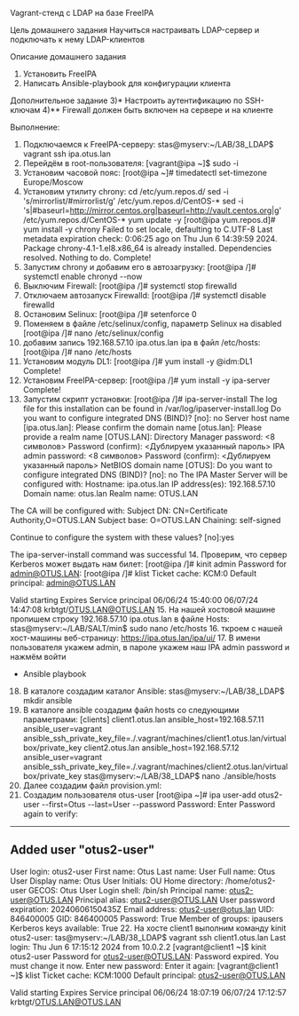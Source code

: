Vagrant-стенд c LDAP на базе FreeIPA

Цель домашнего задания
Научиться настраивать LDAP-сервер и подключать к нему LDAP-клиентов

Описание домашнего задания
1) Установить FreeIPA
2) Написать Ansible-playbook для конфигурации клиента

Дополнительное задание
3)* Настроить аутентификацию по SSH-ключам
4)** Firewall должен быть включен на сервере и на клиенте

Выполнение:
1. Подключаемся к FreeIPA-серверу:
stas@myserv:~/LAB/38_LDAP$ vagrant ssh ipa.otus.lan
2. Перейдём в root-пользователя:
[vagrant@ipa ~]$ sudo -i
3. Установим часовой пояс: 
[root@ipa ~]# timedatectl set-timezone Europe/Moscow 
4. Установим утилиту chrony:
cd /etc/yum.repos.d/
sed -i 's/mirrorlist/#mirrorlist/g' /etc/yum.repos.d/CentOS-*
sed -i 's|#baseurl=http://mirror.centos.org|baseurl=http://vault.centos.org|g' /etc/yum.repos.d/CentOS-*
yum update -y
[root@ipa yum.repos.d]# yum install -y chrony
Failed to set locale, defaulting to C.UTF-8
Last metadata expiration check: 0:06:25 ago on Thu Jun  6 14:39:59 2024.
Package chrony-4.1-1.el8.x86_64 is already installed.
Dependencies resolved.
Nothing to do.
Complete!
5. Запустим chrony и добавим его в автозагрузку: 
[root@ipa /]# systemctl enable chronyd --now
6. Выключим Firewall: 
[root@ipa /]# systemctl stop firewalld
7. Отключаем автозапуск Firewalld: 
[root@ipa /]# systemctl disable firewalld
8. Остановим Selinux:
[root@ipa /]# setenforce 0
9. Поменяем в файле /etc/selinux/config, параметр Selinux на disabled
[root@ipa /]# nano /etc/selinux/config
10. добавим запись 192.168.57.10 ipa.otus.lan ipa в файл /etc/hosts:
[root@ipa /]# nano /etc/hosts
11. Установим модуль DL1: 
[root@ipa /]# yum install -y @idm:DL1
Complete!
12. Установим FreeIPA-сервер:
[root@ipa /]# yum install -y ipa-server
Complete!
13. Запустим скрипт установки: 
[root@ipa /]# ipa-server-install
The log file for this installation can be found in /var/log/ipaserver-install.log
Do you want to configure integrated DNS (BIND)? [no]: no
Server host name [ipa.otus.lan]: <Enter>
Please confirm the domain name [otus.lan]: <Enter>
Please provide a realm name [OTUS.LAN]: <Enter>
Directory Manager password: <8 символов>
Password (confirm): <Дублируем указанный пароль>
IPA admin password: <8 символов>
Password (confirm): <Дублируем указанный пароль>
NetBIOS domain name [OTUS]: <Enter>
Do you want to configure integrated DNS (BIND)? [no]: no
The IPA Master Server will be configured with:
Hostname:       ipa.otus.lan
IP address(es): 192.168.57.10
Domain name:    otus.lan
Realm name:     OTUS.LAN

The CA will be configured with:
Subject DN:   CN=Certificate Authority,O=OTUS.LAN
Subject base: O=OTUS.LAN
Chaining:     self-signed

Continue to configure the system with these values? [no]:yes

The ipa-server-install command was successful
14. Проверим, что сервер Kerberos может выдать нам билет:
[root@ipa /]# kinit admin
Password for admin@OTUS.LAN: 
[root@ipa /]# klist
Ticket cache: KCM:0
Default principal: admin@OTUS.LAN

Valid starting     Expires            Service principal
06/06/24 15:40:00  06/07/24 14:47:08  krbtgt/OTUS.LAN@OTUS.LAN
15. На нашей хостовой машине пропишем строку 192.168.57.10 ipa.otus.lan в файле Hosts:
stas@myserv:~/LAB/SALT/min$ sudo nano /etc/hosts
16. ткроем c нашей хост-машины веб-страницу:
https://ipa.otus.lan/ipa/ui/
17. В имени пользователя укажем admin, в пароле укажем наш IPA admin password и нажмём войти

- Ansible playbook
18. В каталоге создадим каталог Ansible:
stas@myserv:~/LAB/38_LDAP$ mkdir ansible
19. В каталоге ansible создадим файл hosts со следующими параметрами:
[clients]
client1.otus.lan ansible_host=192.168.57.11 ansible_user=vagrant ansible_ssh_private_key_file=./.vagrant/machines/client1.otus.lan/virtualbox/private_key
client2.otus.lan ansible_host=192.168.57.12 ansible_user=vagrant ansible_ssh_private_key_file=./.vagrant/machines/client2.otus.lan/virtualbox/private_key
stas@myserv:~/LAB/38_LDAP$ nano ./ansible/hosts
20. Далее создадим файл provision.yml:
21. Создадим пользователя otus-user
[root@ipa ~]# ipa user-add otus2-user --first=Otus --last=User --password
Password: 
Enter Password again to verify: 
-----------------------
Added user "otus2-user"
-----------------------
  User login: otus2-user
  First name: Otus
  Last name: User
  Full name: Otus User
  Display name: Otus User
  Initials: OU
  Home directory: /home/otus2-user
  GECOS: Otus User
  Login shell: /bin/sh
  Principal name: otus2-user@OTUS.LAN
  Principal alias: otus2-user@OTUS.LAN
  User password expiration: 20240606150435Z
  Email address: otus2-user@otus.lan
  UID: 846400005
  GID: 846400005
  Password: True
  Member of groups: ipausers
  Kerberos keys available: True
22. На хосте client1 выполним команду kinit otus2-user:
tas@myserv:~/LAB/38_LDAP$ vagrant ssh client1.otus.lan
Last login: Thu Jun  6 17:15:12 2024 from 10.0.2.2
[vagrant@client1 ~]$ kinit otus2-user
Password for otus2-user@OTUS.LAN: 
Password expired.  You must change it now.
Enter new password: 
Enter it again: 
[vagrant@client1 ~]$ klist
Ticket cache: KCM:1000
Default principal: otus2-user@OTUS.LAN

Valid starting     Expires            Service principal
06/06/24 18:07:19  06/07/24 17:12:57  krbtgt/OTUS.LAN@OTUS.LAN
